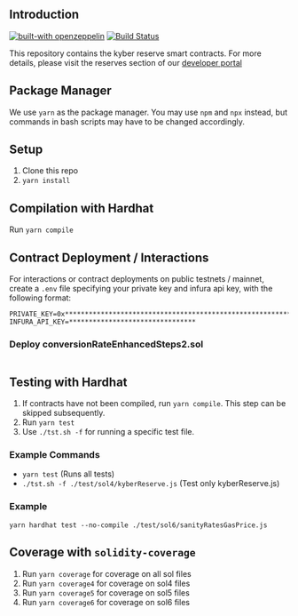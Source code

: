 ## Introduction
[![built-with openzeppelin](https://img.shields.io/badge/built%20with-OpenZeppelin-3677FF)](https://docs.openzeppelin.com/)
[![Build Status](https://api.travis-ci.com/KyberNetwork/kyber_reserves_sc.svg?branch=master&status=passed)](https://travis-ci.com/github/KyberNetwork/kyber_reserves_sc)

This repository contains the kyber reserve smart contracts.
For more details, please visit the reserves section of our [developer portal](https://developer.kyber.network/docs/Reserves-Intro/)

## Package Manager
We use `yarn` as the package manager. You may use `npm` and `npx` instead, but commands in bash scripts may have to be changed accordingly.

## Setup
1. Clone this repo
2. `yarn install`

## Compilation with Hardhat
Run `yarn compile`

## Contract Deployment / Interactions

For interactions or contract deployments on public testnets / mainnet, create a `.env` file specifying your private key and infura api key, with the following format:

```
PRIVATE_KEY=0x****************************************************************
INFURA_API_KEY=********************************
```

### Deploy conversionRateEnhancedSteps2.sol
```shell

```

## Testing with Hardhat
1. If contracts have not been compiled, run `yarn compile`. This step can be skipped subsequently.
2. Run `yarn test`
3. Use `./tst.sh -f` for running a specific test file.

### Example Commands
- `yarn test` (Runs all tests)
- `./tst.sh -f ./test/sol4/kyberReserve.js` (Test only kyberReserve.js)

### Example
`yarn hardhat test --no-compile ./test/sol6/sanityRatesGasPrice.js`

## Coverage with `solidity-coverage`
1. Run `yarn coverage` for coverage on all sol files
2. Run `yarn coverage4` for coverage on sol4 files
3. Run `yarn coverage5` for coverage on sol5 files
4. Run `yarn coverage6` for coverage on sol6 files
